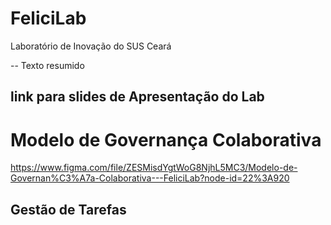 # FeliciLab
Laboratório de Inovação do SUS Ceará

-- 
Texto resumido

link para slides de Apresentação do Lab
--

# Modelo de Governança Colaborativa

https://www.figma.com/file/ZESMisdYgtWoG8NjhL5MC3/Modelo-de-Governan%C3%A7a-Colaborativa---FeliciLab?node-id=22%3A920


## Gestão de Tarefas

